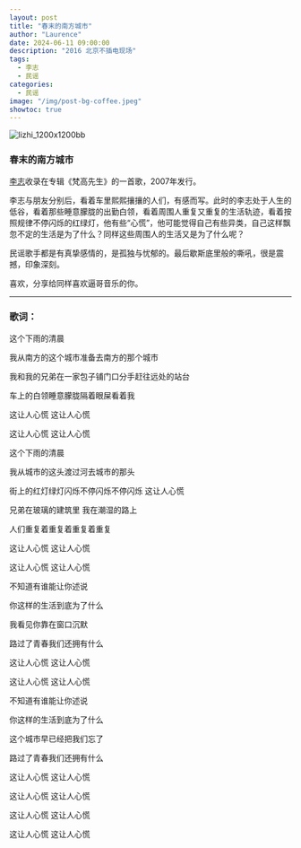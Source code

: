 ```yaml
---
layout: post
title: "春末的南方城市"
author: "Laurence"
date: 2024-06-11 09:00:00
description: "2016 北京不插电现场"
tags: 
  - 李志
  - 民谣
categories: 
  - 民谣
image: "/img/post-bg-coffee.jpeg"
showtoc: true
---
```


![lizhi_1200x1200bb](/assets/music/lizhi_1200x1200bb.jpg)


### 春末的南方城市

[李志](https://baike.baidu.com/item/李志/0?fromModule=lemma_inlink)收录在专辑《梵高先生》的一首歌，2007年发行。

李志与朋友分别后，看着车里熙熙攘攘的人们，有感而写。此时的李志处于人生的低谷，看着那些睡意朦胧的出勤白领，看着周围人重复又重复的生活轨迹，看着按照规律不停闪烁的红绿灯，他有些“心慌”，他可能觉得自己有些异类，自己这样飘忽不定的生活是为了什么？同样这些周围人的生活又是为了什么呢？

民谣歌手都是有真挚感情的，是孤独与忧郁的。最后歇斯底里般的嘶吼，很是震撼，印象深刻。

喜欢，分享给同样喜欢逼哥音乐的你。

---



### 歌词：

这个下雨的清晨

我从南方的这个城市准备去南方的那个城市

我和我的兄弟在一家包子铺门口分手赶往远处的站台

车上的白领睡意朦胧隔着眼屎看着我

这让人心慌 这让人心慌

这让人心慌 这让人心慌

这个下雨的清晨

我从城市的这头渡过河去城市的那头

街上的红灯绿灯闪烁不停闪烁不停闪烁 这让人心慌

兄弟在玻璃的建筑里 我在潮湿的路上

人们重复着重复着重复着重复

这让人心慌 这让人心慌

这让人心慌 这让人心慌

不知道有谁能让你述说

你这样的生活到底为了什么

我看见你靠在窗口沉默

路过了青春我们还拥有什么

这让人心慌 这让人心慌

这让人心慌 这让人心慌

不知道有谁能让你述说

你这样的生活到底为了什么

这个城市早已经把我们忘了

路过了青春我们还拥有什么

这让人心慌 这让人心慌

这让人心慌 这让人心慌

这让人心慌 这让人心慌

这让人心慌 这让人心慌
